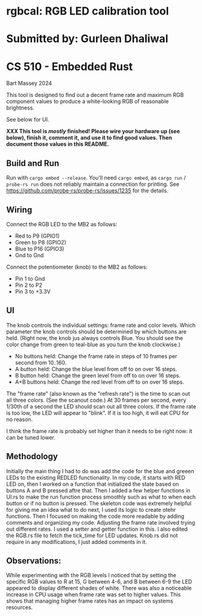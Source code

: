 # rgbcal: RGB LED calibration tool

# Submitted by: Gurleen Dhaliwal
# CS 510 - Embedded Rust

Bart Massey 2024

This tool is designed to find out a decent frame rate and
maximum RGB component values to produce a white-looking RGB
of reasonable brightness.

See below for UI.

**XXX This tool is *mostly* finished! Please wire your
hardware up (see below), finish it, comment it, and use it
to find good values. Then document those values in this
README.**

## Build and Run

Run with `cargo embed --release`. You'll need `cargo embed`, as
`cargo run` / `probe-rs run` does not reliably maintain a
connection for printing. See
https://github.com/probe-rs/probe-rs/issues/1235 for the
details.

## Wiring

Connect the RGB LED to the MB2 as follows:

* Red to P9 (GPIO1)
* Green to P8 (GPIO2)
* Blue to P16 (GPIO3)
* Gnd to Gnd

Connect the potentiometer (knob) to the MB2 as follows:

* Pin 1 to Gnd
* Pin 2 to P2
* Pin 3 to +3.3V

## UI

The knob controls the individual settings: frame rate and
color levels. Which parameter the knob controls should be
determined by which buttons are held. (Right now, the knob
jus always controls Blue. You should see the color change
from green to teal-blue as you turn the knob clockwise.)

* No buttons held: Change the frame rate in steps of 10
  frames per second from 10..160.
* A button held: Change the blue level from off to on over
  16 steps.
* B button held: Change the green level from off to on over
  16 steps.
* A+B buttons held: Change the red level from off to on over
  16 steps.

The "frame rate" (also known as the "refresh rate") is the
time to scan out all three colors. (See the scanout code.)
At 30 frames per second, every 1/30th of a second the LED
should scan out all three colors. If the frame rate is too
low, the LED will appear to "blink". If it is too high, it
will eat CPU for no reason.

I think the frame rate is probably set higher than it needs
to be right now: it can be tuned lower.

## Methodology
Initially the main thing I had to do was add the code for the blue and greeen LEDs to the existing REDLED functionality. In my code, it starts with RED LED on, then I worked on a function that initialized the state based on buttons A and B pressed aftre that. Then I added a few helper functions in UI.rs to make the run function process smoothly such as what to when each button or if no button is pressed. The skeleton code was extremely helpful for giving me an idea what to do next, I used its logic to create otehr functions. Then I focused on making the code more readable by adding comments and organizing my code. Adjusting the frame rate involved trying out different rates. I used a setter and getter function in this. I also edited the RGB.rs file to fetch the tick_time for LED updates. Knob.rs did not require in any modifications, I just added comments in it. 


## Observations:
While experimenting with the RGB levels I noticed that by setting the specific RGB values to R at 15, G between 4-6, and B between 6-9 the LED appeared to display different shades of white. There was also a noticeable increase in CPU usage when frame rate was set to higher values. This shows that managing higher frame rates has an impact on systems resources.
